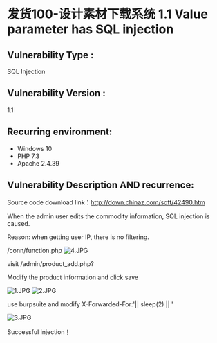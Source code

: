 # 发货100-设计素材下载系统 1.1 Value parameter has SQL injection


## Vulnerability Type :
SQL Injection


## Vulnerability Version :
1.1


## Recurring environment:
* Windows 10
* PHP 7.3
* Apache 2.4.39


## Vulnerability Description AND recurrence:
Source code download link：http://down.chinaz.com/soft/42490.htm

When the admin user edits the commodity information, SQL injection is caused.

Reason: when getting user IP, there is no filtering.

/conn/function.php
![4.JPG](https://i.loli.net/2021/03/25/wf1mNr3Uo4PzSk7.jpg)

visit /admin/product_add.php?

Modify the product information and click save

![1.JPG](https://i.loli.net/2021/03/25/5612kEpRCGTjJo3.jpg)
![2.JPG](https://i.loli.net/2021/03/25/A4ODF8SCPyWjqat.jpg)

use burpsuite and modify X-Forwarded-For:'|| sleep(2) || '

![3.JPG](https://i.loli.net/2021/03/25/qL8Jl5UM2YjowfK.jpg)

Successful injection！
